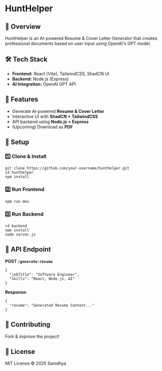 # HuntHelper

## 🚀 Overview

HuntHelper is an AI-powered Resume & Cover Letter Generator that creates professional documents based on user input using OpenAI's GPT model.

## 🛠 Tech Stack

- **Frontend:** React (Vite), TailwindCSS, ShadCN UI
- **Backend:** Node.js (Express)
- **AI Integration:** OpenAI GPT API

## 🎯 Features

- Generate AI-powered **Resume & Cover Letter**
- Interactive UI with **ShadCN + TailwindCSS**
- API backend using **Node.js + Express**
- (Upcoming) Download as **PDF**

## 🚀 Setup

### 1️⃣ Clone & Install

```
git clone https://github.com/your-username/hunthelper.git
cd hunthelper
npm install

```

### 2️⃣ Run Frontend

```
npm run dev

```

### 3️⃣ Run Backend

```
cd backend
npm install
node server.js

```

## 📌 API Endpoint

**POST `/generate-resume`**

```
{
  "jobTitle": "Software Engineer",
  "skills": "React, Node.js, AI"
}

```

**Response:**

```
{
  "resume": "Generated Resume Content..."
}

```

## 🤝 Contributing

Fork & improve the project!

## 📜 License

MIT License © 2025 Sanidhya
